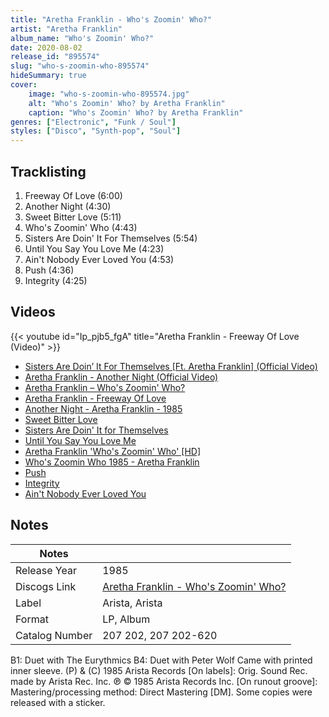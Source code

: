 ```yaml
---
title: "Aretha Franklin - Who's Zoomin' Who?"
artist: "Aretha Franklin"
album_name: "Who's Zoomin' Who?"
date: 2020-08-02
release_id: "895574"
slug: "who-s-zoomin-who-895574"
hideSummary: true
cover:
    image: "who-s-zoomin-who-895574.jpg"
    alt: "Who's Zoomin' Who? by Aretha Franklin"
    caption: "Who's Zoomin' Who? by Aretha Franklin"
genres: ["Electronic", "Funk / Soul"]
styles: ["Disco", "Synth-pop", "Soul"]
---
```


## Tracklisting
1. Freeway Of Love (6:00)
2. Another Night (4:30)
3. Sweet Bitter Love (5:11)
4. Who's Zoomin' Who (4:43)
5. Sisters Are Doin' It For Themselves (5:54)
6. Until You Say You Love Me (4:23)
7. Ain't Nobody Ever Loved You (4:53)
8. Push (4:36)
9. Integrity (4:25)

## Videos
{{< youtube id="Ip_pjb5_fgA" title="Aretha Franklin - Freeway Of Love (Video)" >}}
- [Sisters Are Doin’ It For Themselves [Ft. Aretha Franklin] (Official Video)](https://www.youtube.com/watch?v=drGx7JkFSp4)
- [Aretha Franklin - Another Night (Official Video)](https://www.youtube.com/watch?v=U40W8N_VTBA)
- [Aretha Franklin – Who's Zoomin' Who?](https://www.youtube.com/watch?v=yuxiZNFJV0s)
- [Aretha Franklin - Freeway Of Love](https://www.youtube.com/watch?v=auRu9d__4Ws)
- [Another Night - Aretha Franklin - 1985](https://www.youtube.com/watch?v=TgJC7HyBRXE)
- [Sweet Bitter Love](https://www.youtube.com/watch?v=h0M-UohLTC0)
- [Sisters Are Doin' It for Themselves](https://www.youtube.com/watch?v=g9tziRkNq18)
- [Until You Say You Love Me](https://www.youtube.com/watch?v=oQyc35RQ8Sw)
- [Aretha Franklin 'Who's Zoomin' Who' [HD]](https://www.youtube.com/watch?v=OwiERojwshI)
- [Who's Zoomin Who 1985 - Aretha Franklin](https://www.youtube.com/watch?v=YpzzR8J59hU)
- [Push](https://www.youtube.com/watch?v=FJprsu2VaWM)
- [Integrity](https://www.youtube.com/watch?v=wOse0WM-6c4)
- [Ain't Nobody Ever Loved You](https://www.youtube.com/watch?v=hoea1s3PY_8)


## Notes

| Notes          |             |
| ---------------| ----------- |
| Release Year   | 1985 |
| Discogs Link   | [Aretha Franklin - Who's Zoomin' Who?](https://www.discogs.com/release/895574-Aretha-Franklin-Whos-Zoomin-Who) |
| Label          | Arista, Arista |
| Format         | LP, Album |
| Catalog Number | 207 202, 207 202-620 |

B1: Duet with The Eurythmics B4: Duet with Peter Wolf  Came with printed inner sleeve. (P) & (C) 1985 Arista Records  [On labels]: Orig. Sound Rec. made by Arista Rec. Inc. ℗ © 1985 Arista Records Inc.  [On runout groove]:  Mastering/processing method: Direct Mastering [DM].  Some copies were released with a sticker.

